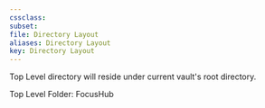 ```yaml
---
cssclass:
subset:
file: Directory Layout
aliases: Directory Layout
key: Directory Layout
---
```

Top Level directory will reside under current vault's root directory.

Top Level Folder: FocusHub